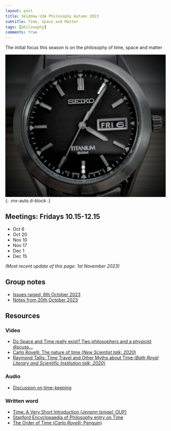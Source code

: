 ```yaml
---
layout: post
title: Skiddaw U3A Philosophy Autumn 2023
subtitle: Time, Space and Matter
tags: [philosophy]
comments: true
---
```


The initial focus this season is on the philosophy of time, space and matter

![Time](/assets/img/watch.jpg)
{: .mx-auto.d-block :}

## Meetings: Fridays 10.15-12.15

* Oct 6
* Oct 20
* Nov 10
* Nov 17
* Dec 1
* Dec 15


_(Most recent update of this page: 1st November 2023)_

## Group notes
* [Issues raised, 6th October 2023](/assets/documents/notes_20231006.pdf)
* [Notes from 20th October 2023](/assets/documents/notes_20231020.pdf)

## Resources

### Video
* [Do Space and Time really exist?  Two philosophers and a physicist discuss...](https://www.youtube.com/watch?v=So6f4fTMWY4)
* [Carlo Rovelli: The nature of time (_New Scientist talk; 2020_)](https://www.youtube.com/watch?v=NrjFE_Rd2OQ)
* [Raymond Tallis: Time Travel and Other Myths about Time (_Bath Royal Literary and Scientific Institution talk; 2020_)](https://www.youtube.com/watch?v=ZATUcfhOu4k&t=304s)

### Audio
* [Discussion on time-keeping](https://www.bbc.co.uk/sounds/play/p0g0xtvp)

### Written word
* [Time: A Very Short Introduction (_Jenann Ismael_; OUP)](https://global.oup.com/academic/product/time-a-very-short-introduction-9780198832669?cc=gb&lang=en)
* [Stanford Encyclopaedia of Philosophy entry on Time](https://plato.stanford.edu/entries/time/)
* [The Order of Time (_Carlo Rovelli_; Penguin)](https://www.penguin.co.uk/books/301539/the-order-of-time-by-rovelli-carlo/9780141984964)